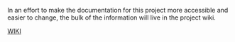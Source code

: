 In an effort to make the documentation for this project more accessible and easier to change, the bulk of the information will live in the project wiki.

[WIKI](https://github.com/opennebraska/renters-help/wiki)
